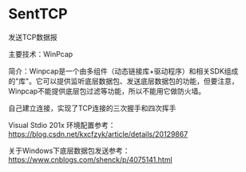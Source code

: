 # SentTCP
发送TCP数据报

主要技术：WinPcap

简介：Winpcap是一个由多组件（动态链接库+驱动程序）和相关SDK组成的"库"。它可以提供监听底层数据包、发送底层数据包的功能，但要注意，Winpcap不能提供底层包过滤等功能，所以不能用它做防火墙。

自己建立连接，实现了TCP连接的三次握手和四次挥手

Visual Stdio 201x 环境配置参考：https://blog.csdn.net/kxcfzyk/article/details/20129867


关于Windows下底层数据包发送参考：
https://www.cnblogs.com/shenck/p/4075141.html
